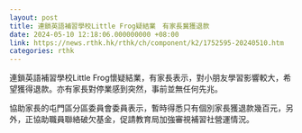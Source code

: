 ```yaml
---
layout: post
title: 連鎖英語補習學校Little Frog疑結業　有家長冀獲退款
date: 2024-05-10 12:18:06.000000000 +08:00
link: https://news.rthk.hk/rthk/ch/component/k2/1752595-20240510.htm
categories: rthk
---
```


連鎖英語補習學校Little Frog懷疑結業，有家長表示，對小朋友學習影響較大，希望獲得退款。亦有家長對停業感到突然，事前並無任何先兆。

協助家長的屯門區分區委員會委員表示，暫時得悉只有個別家長獲退款幾百元，另外，正協助職員聯絡破欠基金，促請教育局加強審視補習社營運情況。
